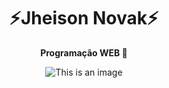 <center>

# ⚡Jheison Novak⚡


**Programação WEB 📖**

![This is an image](https://cdn.pixabay.com/photo/2015/04/23/22/00/tree-736885__480.jpg)</center>